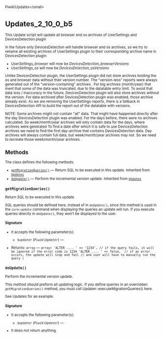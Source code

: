 <small>Piwik\Updates\</small>

Updates_2_10_0_b5
=================

This Update script will update all browser and os archives of UserSettings and DevicesDetection plugin

In the future only DevicesDetection will handle browser and os archives, so we try to rename all existing archives
of UserSettings plugin to their corresponding archive name in DevicesDetection plugin:
- *UserSettings_browser* will now be *DevicesDetection_browserVersions*
- *UserSettings_os* will now be *DevicesDetection_osVersions*

Unlike DevicesDetection plugin, the UserSettings plugin did not store archives holding the os and browser data without
their version number. The "version-less" reports were always generated out of the "version-containing" archives .
For big archives (month/year) that ment that some of the data was truncated, due to the datatable entry limit.
To avoid that data loss / inaccuracy in the future, DevicesDetection plugin will also store archives without the version.
For data archived after DevicesDetection plugin was enabled, those archive already exist. As we are removing the
UserSettings reports, there is a fallback in DevicesDetection API to build the report out of the datatable with versions.

NOTE: Some archives might not contain "all" data.
That might have happened directly after the day DevicesDetection plugin was enabled. For the days before, there were
no archives calculated. So week/month/year archives will only contain data for the days, where archives were generated
To find a date after which it is safe to use DevicesDetection archives we need to find the first day-archive that
contains DevicesDetection data. Day archives will always contain full data, but week/month/year archives may not.
So we need to recreate those week/month/year archives.

Methods
-------

The class defines the following methods:

- [`getMigrationQueries()`](#getmigrationqueries) &mdash; Return SQL to be executed in this update. Inherited from [`Updates`](../../Piwik/Updates.md)
- [`doUpdate()`](#doupdate) &mdash; Perform the incremental version update. Inherited from [`Updates`](../../Piwik/Updates.md)

<a name="getmigrationqueries" id="getmigrationqueries"></a>
<a name="getMigrationQueries" id="getMigrationQueries"></a>
### `getMigrationQueries()`

Return SQL to be executed in this update.

SQL queries should be defined here, instead of in `doUpdate()`, since this method is used
in the `core:update` command when displaying the queries an update will run. If you execute
queries directly in `doUpdate()`, they won't be displayed to the user.

#### Signature

-  It accepts the following parameter(s):
    - `$updater` (`Piwik\Updater`) &mdash;
      

- *Returns:*  `array` &mdash;
    ``` array( 'ALTER .... ' => '1234', // if the query fails, it will be ignored if the error code is 1234 'ALTER .... ' => false,  // if an error occurs, the update will stop and fail // and user will have to manually run the query ) ```

<a name="doupdate" id="doupdate"></a>
<a name="doUpdate" id="doUpdate"></a>
### `doUpdate()`

Perform the incremental version update.

This method should preform all updating logic. If you define queries in an overridden `getMigrationQueries()`
method, you must call Updater::executeMigrationQueries() here.

See Updates for an example.

#### Signature

-  It accepts the following parameter(s):
    - `$updater` (`Piwik\Updater`) &mdash;
      
- It does not return anything.

